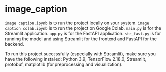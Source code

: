# image_caption

`image caption.ipynb` is to run the project locally on your system.
`image caption colab.ipynb` is to run the project on Google Colab.
`main.py` is for the Streamlit application.
`app.py` is for the FastAPI application.
`str_fast.py` is for running the model and using Streamlit for the frontend and FastAPI for the backend.


To run this project successfully (especially with Streamlit), make sure you have the following installed:
Python 3.9,
TensorFlow 2.18.0,
Streamlit,
protobuf,
matplotlib (for preprocessing and visualization).
